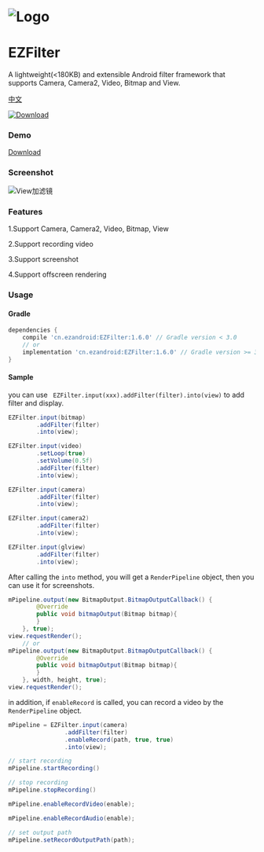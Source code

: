# ![Logo](https://raw.githubusercontent.com/uestccokey/EZFilter/develop/logo.png)
# EZFilter

A lightweight(<180KB) and extensible Android filter framework that supports Camera, Camera2, Video, Bitmap and View.

[中文](README-CN.md)

[ ![Download](https://api.bintray.com/packages/uestccokey/maven/EZFilter/images/download.svg) ](https://bintray.com/uestccokey/maven/EZFilter/_latestVersion)

### Demo

[Download](https://raw.githubusercontent.com/uestccokey/EZFilter/develop/demo.apk)

### Screenshot

![View加滤镜](https://raw.githubusercontent.com/uestccokey/EZFilter/develop/view-filter.gif)

### Features

1.Support Camera, Camera2, Video, Bitmap, View

2.Support recording video

3.Support screenshot

4.Support offscreen rendering

### Usage

#### Gradle
``` gradle
dependencies {
    compile 'cn.ezandroid:EZFilter:1.6.0' // Gradle version < 3.0
    // or
    implementation 'cn.ezandroid:EZFilter:1.6.0' // Gradle version >= 3.0
}
```

#### Sample

you can use ` EZFilter.input(xxx).addFilter(filter).into(view)` to add filter and display.

``` java
EZFilter.input(bitmap)
        .addFilter(filter)
        .into(view);
```

``` java
EZFilter.input(video)
        .setLoop(true)
        .setVolume(0.5f)
        .addFilter(filter)
        .into(view);
```

``` java
EZFilter.input(camera)
        .addFilter(filter)
        .into(view);
```

``` java
EZFilter.input(camera2)
        .addFilter(filter)
        .into(view);
```

``` java
EZFilter.input(glview)
        .addFilter(filter)
        .into(view);
```

After calling the `into` method, you will get a `RenderPipeline` object, then you can use it for screenshots.

``` java
mPipeline.output(new BitmapOutput.BitmapOutputCallback() {
        @Override
        public void bitmapOutput(Bitmap bitmap){
        }
    }, true);
view.requestRender();
    // or
mPipeline.output(new BitmapOutput.BitmapOutputCallback() {
        @Override
        public void bitmapOutput(Bitmap bitmap){
        }
    }, width, height, true);
view.requestRender();
```

in addition, if `enableRecord` is called, you can record a video by the `RenderPipeline` object.

``` java
mPipeline = EZFilter.input(camera)
                .addFilter(filter)
                .enableRecord(path, true, true)
                .into(view);

// start recording
mPipeline.startRecording()

// stop recording
mPipeline.stopRecording()

mPipeline.enableRecordVideo(enable);

mPipeline.enableRecordAudio(enable);

// set output path
mPipeline.setRecordOutputPath(path);
```

